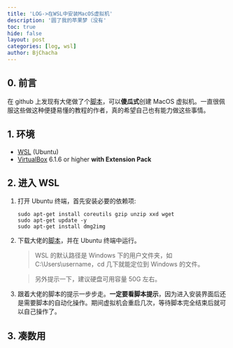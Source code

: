 ```yaml
---
title: 'LOG->在WSL中安装MacOS虚拟机'
description: '圆了我的苹果梦（没有'
toc: true
hide: false
layout: post
categories: [log, wsl]
author: BjChacha
---
```


## 0. 前言

在 github 上发现有大佬做了个[脚本](https://github.com/myspaghetti/macos-virtualbox)，可以**傻瓜式**创建 MacOS 虚拟机。一直很佩服这些做这种便捷易懂的教程的作者，真的希望自己也有能力做这些事情。

## 1. 环境

- [WSL](https://docs.microsoft.com/en-us/windows/wsl/install-win10) (Ubuntu)
- [VirtualBox](https://www.virtualbox.org/wiki/Downloads) 6.1.6 or higher **with Extension Pack**

## 2. 进入 WSL

1. 打开 Ubuntu 终端，首先安装必要的依赖项:

   ```
   sudo apt-get install coreutils gzip unzip xxd wget
   sudo apt-get update -y
   sudo apt-get install dmg2img
   ```

2. 下载大佬的[脚本](https://raw.githubusercontent.com/myspaghetti/macos-virtualbox/master/macos-guest-virtualbox.sh)，并在 Ubuntu 终端中运行。

   > WSL 的默认路径是 Windows 下的用户文件夹，如 C:\Users\username，cd 几下就能定位到 Windows 的文件。

   > 另外提示一下，建议硬盘可用容量 50G 左右。

3. 跟着大佬的脚本的提示一步步走。**一定要看脚本提示**，因为进入安装界面后还是需要脚本的自动化操作。期间虚拟机会重启几次，等待脚本完全结束后就可以自己操作了。

## 3. 凑数用
